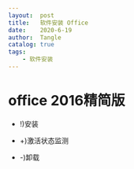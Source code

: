 ```yaml
---
layout:  post
title:   软件安装 Office
date:    2020-6-19
author:  Tangle
catalog: true
tags:
    - 软件安装
---
```


# office 2016精简版

- !)安装

- +)激活状态监测

- -)卸载
